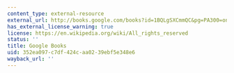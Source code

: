 ```yaml
---
content_type: external-resource
external_url: http://books.google.com/books?id=1BQLgSXCmmQC&pg=PA300=onepage
has_external_license_warning: true
license: https://en.wikipedia.org/wiki/All_rights_reserved
status: ''
title: Google Books
uid: 352ea097-c7df-424c-aa02-39ebf5e348e6
wayback_url: ''
---
```

